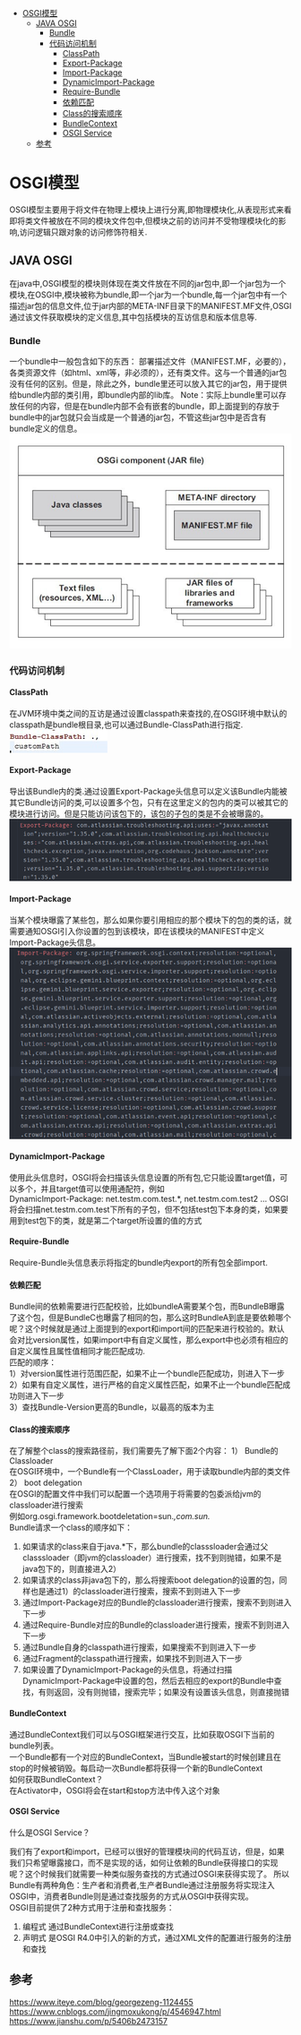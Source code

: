 - [OSGI模型](#osgi模型)
  - [JAVA OSGI](#java-osgi)
    - [Bundle](#bundle)
    - [代码访问机制](#代码访问机制)
      - [ClassPath](#classpath)
      - [Export-Package](#export-package)
      - [Import-Package](#import-package)
      - [DynamicImport-Package](#dynamicimport-package)
      - [Require-Bundle](#require-bundle)
      - [依赖匹配](#依赖匹配)
      - [Class的搜索顺序](#class的搜索顺序)
      - [BundleContext](#bundlecontext)
      - [OSGI Service](#osgi-service)
  - [参考](#参考)
# OSGI模型
OSGI模型主要用于将文件在物理上模块上进行分离,即物理模块化,从表现形式来看即将类文件被放在不同的模块文件包中,但模块之前的访问并不受物理模块化的影响,访问逻辑只跟对象的访问修饰符相关.
## JAVA OSGI
在java中,OSGI模型的模块则体现在类文件放在不同的jar包中,即一个jar包为一个模块,在OSGI中,模块被称为bundle,即一个jar为一个bundle,每一个jar包中有一个描述jar包的信息文件,位于jar内部的META-INF目录下的MANIFEST.MF文件,OSGI通过该文件获取模块的定义信息,其中包括模块的互访信息和版本信息等.
### Bundle
一个bundle中一般包含如下的东西：
部署描述文件（MANIFEST.MF，必要的），各类资源文件（如html、xml等，非必须的），还有类文件。这与一个普通的jar包没有任何的区别。但是，除此之外，bundle里还可以放入其它的jar包，用于提供给bundle内部的类引用，即bundle内部的lib库。
Note：实际上bundle里可以存放任何的内容，但是在bundle内部不会有嵌套的bundle，即上面提到的存放于bundle中的jar包就只会当成是一个普通的jar包，不管这些jar包中是否含有bundle定义的信息。  
![](./img/2022-08-01-11-02-02.png)
### 代码访问机制
#### ClassPath
在JVM环境中类之间的互访是通过设置classpath来查找的,在OSGI环境中默认的classpath是bundle根目录,也可以通过Bundle-ClassPath进行指定.  
![](./img/2022-08-01-11-08-53.png)  
#### Export-Package
导出该Bundle内的类.通过设置Export-Package头信息可以定义该Bundle内能被其它Bundle访问的类,可以设置多个包，只有在这里定义的包内的类可以被其它的模块进行访问。但是只能访问该包下的，该包的子包的类是不会被曝露的。   
![](./img/2022-08-01-11-30-42.png)  
#### Import-Package
当某个模块曝露了某些包，那么如果你要引用相应的那个模块下的包的类的话，就需要通知OSGI引入你设置的包到该模块，即在该模块的MANIFEST中定义Import-Package头信息。  
![](./img/2022-08-01-11-31-58.png)
#### DynamicImport-Package
使用此头信息时，OSGI将会扫描该头信息设置的所有包,它只能设置target值，可以多个，并且target值可以使用通配符，例如  
DynamicImport-Package: net.testm.com.test.*, net.testm.com.test2 …
OSGI将会扫描net.testm.com.test下所有的子包，但不包括test包下本身的类，如果要用到test包下的类，就是第二个target所设置的值的方式
#### Require-Bundle
Require-Bundle头信息表示将指定的bundle内export的所有包全部import.
#### 依赖匹配
Bundle间的依赖需要进行匹配校验，比如bundleA需要某个包，而BundleB曝露了这个包，但是BundleC也曝露了相同的包，那么这时BundleA到底是要依赖哪个呢？这个时候就是通过上面提到的export和import间的匹配来进行校验的。默认会对比version属性，如果import中有自定义属性，那么export中也必须有相应的自定义属性且属性值相同才能匹配成功.   
匹配的顺序：  
1）对version属性进行范围匹配，如果不止一个bundle匹配成功，则进入下一步  
2）如果有自定义属性，进行严格的自定义属性匹配，如果不止一个bundle匹配成功则进入下一步  
3）查找Bundle-Version更高的Bundle，以最高的版本为主  
#### Class的搜索顺序
在了解整个class的搜索路径前，我们需要先了解下面2个内容：
1） Bundle的Classloader  
在OSGI环境中，一个Bundle有一个ClassLoader，用于读取bundle内部的类文件  
2） boot delegation  
在OSGI的配置文件中我们可以配置一个选项用于将需要的包委派给jvm的classloader进行搜索  
例如org.osgi.framework.bootdeletation=sun.*,com.sun.*  
Bundle请求一个class的顺序如下：  
1. 如果请求的class来自于java.*下，那么bundle的classsloader会通过父classsloader（即jvm的classloader）进行搜索，找不到则抛错，如果不是java包下的，则直接进入2）
2. 如果请求的class非java包下的，那么将搜索boot delegation的设置的包，同样也是通过1）的classloader进行搜索，搜索不到则进入下一步
3. 通过Import-Package对应的Bundle的classloader进行搜索，搜索不到则进入下一步
4. 通过Require-Bundle对应的Bundle的classloader进行搜索，搜索不到则进入下一步
5. 通过Bundle自身的classpath进行搜索，如果搜索不到则进入下一步
6. 通过Fragment的classpath进行搜索，如果找不到则进入下一步
7. 如果设置了DynamicImport-Package的头信息，将通过扫描DynamicImport-Package中设置的包，然后去相应的export的Bundle中查找，有则返回，没有则抛错，搜索完毕；如果没有设置该头信息，则直接抛错

#### BundleContext
通过BundleContext我们可以与OSGI框架进行交互，比如获取OSGI下当前的bundle列表。  
一个Bundle都有一个对应的BundleContext，当Bundle被start的时候创建且在stop的时候被销毁。每启动一次Bundle都将获得一个新的BundleContext  
如何获取BundleContext？  
在Activator中，OSGI将会在start和stop方法中传入这个对象
#### OSGI Service
什么是OSGI Service？

我们有了export和import，已经可以很好的管理模块间的代码互访，但是，如果我们只希望曝露接口，而不是实现的话，如何让依赖的Bundle获得接口的实现呢？这个时候我们就需要一种类似服务查找的方式通过OSGI来获得实现了。
所以Bundle有两种角色：生产者和消费者,生产者Bundle通过注册服务将实现注入OSGI中，消费者Bundle则是通过查找服务的方式从OSGI中获得实现。  
OSGI目前提供了2种方式用于注册和查找服务：  
1. 编程式
通过BundleContext进行注册或查找
2. 声明式
是OSGI R4.0中引入的新的方式，通过XML文件的配置进行服务的注册和查找
## 参考
https://www.iteye.com/blog/georgezeng-1124455
https://www.cnblogs.com/jingmoxukong/p/4546947.html
https://www.jianshu.com/p/5406b2473157